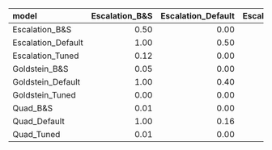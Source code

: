 |model              | Escalation_B&S| Escalation_Default| Escalation_Tuned| Goldstein_B&S| Goldstein_Default| Goldstein_Tuned| Quad_B&S| Quad_Default| Quad_Tuned|
|:------------------|--------------:|------------------:|----------------:|-------------:|-----------------:|---------------:|--------:|------------:|----------:|
|Escalation_B&S     |           0.50|               0.00|             0.88|          0.95|              0.00|            1.00|     0.99|         0.00|       0.99|
|Escalation_Default |           1.00|               0.50|             1.00|          1.00|              0.60|            1.00|     1.00|         0.84|       1.00|
|Escalation_Tuned   |           0.12|               0.00|             0.50|          0.74|              0.00|            0.99|     0.93|         0.00|       0.90|
|Goldstein_B&S      |           0.05|               0.00|             0.26|          0.50|              0.00|            0.91|     0.75|         0.00|       0.66|
|Goldstein_Default  |           1.00|               0.40|             1.00|          1.00|              0.50|            1.00|     1.00|         0.81|       1.00|
|Goldstein_Tuned    |           0.00|               0.00|             0.01|          0.09|              0.00|            0.50|     0.27|         0.00|       0.14|
|Quad_B&S           |           0.01|               0.00|             0.07|          0.25|              0.00|            0.73|     0.50|         0.00|       0.37|
|Quad_Default       |           1.00|               0.16|             1.00|          1.00|              0.19|            1.00|     1.00|         0.50|       1.00|
|Quad_Tuned         |           0.01|               0.00|             0.10|          0.34|              0.00|            0.86|     0.63|         0.00|       0.50|
